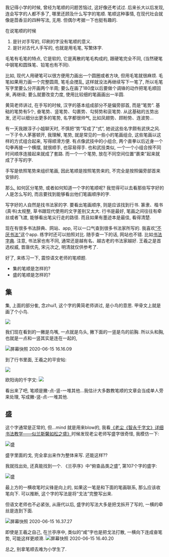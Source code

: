 <!--
.. title: 笔顺
.. slug: stroke_seq
.. date: 2020-06-15 12:00 UTC+08:00
.. tags: 
.. category: 
.. link:
.. description:
.. type: text
-->

我记得小学的时候, 曾经为笔顺的问题苦恼过, 这好像还考试过. 后来长大以后发现, 连会写字的人都不多了, 哪里还顾及什么写字的笔顺. 笔顺这种事情, 在现代社会就像是茴香豆的四种写法, 无用. 但偶尔考据一下也挺有趣的. 

在说笔顺的时候

1. 是针对手写的, 印刷的字没有笔顺的意义. 
2. 是针对古代人手写的, 也就是用毛笔, 写繁体字. 

毛笔有毛笔的特点, 它是软的, 它是离散的笔毛构成的, 跟硬笔完全不同, (当然硬笔中钢笔和圆珠笔、铅笔也有不同). 

比如, 现代人用硬笔可以很方便用力画出一个圆圈或者方块, 但用毛笔就很麻烦. 毛笔如果用力画一个完整圆周, 笔毛会搅乱, 这样就没法再继续写下一笔了, 所以毛笔写字里要么分开画两个半周; 要么在画了180度以后要做个调锋的动作把笔毛顺回来, 再继续; 要么就要改变力度, 使用比较细的笔画画出一半圆. 

黄简老师讲过, 在手写的时候, 汉字的基本组成部分不是偏旁部首, 而是“笔势”. 基础的笔势有5个, 奋笔势、竖笔势、勾裹势、勾努势和衮笔势. 从这基础的五势出发, 还可以细分出更多的笔势, 名字都很帅气, 比如凤翅势、顾盼势、连波势...

有一天我跟淳子小姐聊天时, 不慎把“势”写成了“式”, 她说这些名字颇有武侠之风. 一下子令人茅塞顿开, 我理解, 笔势, 就是常见的一些小的笔画组合, 这些笔画以这样的方式组合起来, 写得顺滑方便. 有点像武技中的小组合, 两个直拳以后近身一个勾拳再接一个横摆, 就很顺手, 也容易得手. 也和武技类似, 一个一个小组合按不同时间顺序连接起来就成了套路. 而一个一个笔势, 放在不同空间位置“裹束”起来就成了手写的字.

手写是依照笔势来组织笔画, 因此笔顺是按照笔势来的, 不完全是按照偏旁部首来安排的. 

那么, 如何区分笔势, 或者如何知道一个字的笔顺呢? 我觉得可以去看那些写字好的人是怎么写的, 而且要找到能够看出他们笔画顺序的字. 

写字好的人自然是找书法家的字. 要看出笔画顺序, 则是应该找到行书. 篆隶、楷书(真书)太规整, 草书跟现代使用的文字差别又太大. 行书是最好, 笔画之间往往有牵丝或者飞渡, 能够看出笔尖行走的路径. 而且如果有墨迹本是最佳, 看得清楚. 

现在有很多书法辞典、网站、app, 可以一口气查到很多书法家所写的. 我喜欢[“不厌书法”](https://apps.apple.com/cn/app/%E4%B8%8D%E5%8E%8C%E4%B9%A6%E6%B3%95/id999813374)这个app. 练字时还可以拍照对比. 随手查一下的话, 网站也不错. 比如[书法字典](http://www.shufazidian.com/). 注意, 书法家也有不同, 通常还是越有名、越古老的书法家越好. 王羲之是首选权威, 晋唐优先, 宋元次之, 明清就仅供参考了.

好了, 来练习一下, 震惊语文老师的笔顺题.

* 集的笔顺是怎样的?
* 盛的笔顺是怎样的?

<!-- TEASER_END -->

## 集

集, 上面的部分隹, 念zhui1, 这个字的黄简老师讲过, 是小鸟的意思. 甲骨文上就是画了个小鸟. 

![](https://i.loli.net/2020/06/15/t9zNYPOuvBb2rFG.png)

我们现在看到的一撇是鸟嘴, 一点就是鸟头, 撇下面的一竖是鸟的前胸. 所以头和胸, 也就是一点和一竖其实是连在一起的, 

![屏幕快照 2020-06-15 16.16.09](https://i.loli.net/2020/06/15/5NqRF3ghzTdE8mo.png)

到了行书里面, 王羲之的平安帖: 

![](https://i.loli.net/2020/06/15/zNWpGPmg9bABqh7.png)

欧阳询的千字文:
![](https://i.loli.net/2020/06/15/Fo6HuKA7jBlSCkx.png)

看出来了吧, 笔顺是撇-点-竖-一堆其他...我估计大多数教笔顺的文章会当成单人旁来处理, 写成撇-竖-点-一堆其他. 

## 盛

这个字通常是正常的, 但...mind 就是用来blow的, 我看[《老尘《智永千字文》详细书法教学——似兰斯馨如松之盛》](https://www.bilibili.com/video/BV1c741167uQ?t=1065)时候发现老尘老师写盛字很奇怪, 我模仿一下:

![盛](https://i.loli.net/2020/06/15/9cCbf1waxPpdAzm.gif)

盛字里面的戈, 完全拿出来作为整体来写. 还能这样??

我就找出处, 还真能找到一个. 《兰亭序》中“俯查品类之盛”, 第107个字的盛字: 

![盛](https://i.loli.net/2020/06/15/pVgk9ofwr7KAQcF.jpg)

最上方的一横收笔时尖锋是向上的, 如果这一笔是和下面的笔画联系, 那么应该收笔向下. 可以推断, 这个字的写法是将“戈法”完整写出来. 

但语文老师也不必紧张, 从唐代以后, 盛字的写法大多是把戈拆开了写的, 一横的牵丝是连到下面. 

![屏幕快照 2020-06-15 16.37.27](https://i.loli.net/2020/06/15/Akj7rzMahVC9R32.png)

即使是王羲之自己, 在兰亭序中, 类似的“咸”字也是把戈法打散, 一横向下连成奋笔势, 可能这样更顺滑. 
![屏幕快照 2020-06-15 16.40.20](https://i.loli.net/2020/06/15/9zEwyPRqYvtDMGr.png)

总之, 别拿笔顺去难为小学生了.
